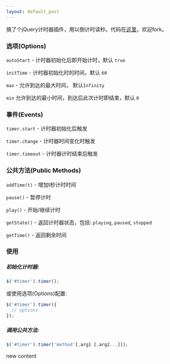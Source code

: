 ```yaml
---
layout: default_post
---
```


搞了个jQuery计时器插件，用以倒计时读秒。代码在[这里](https://github.com/KarlBao/jQuery-Timer)，欢迎fork。

### 选项(Options)

`autoStart` - 计时器初始化后即开始计时，默认 `true`

`initTime` - 计时器初始化时的时间，默认 `60`

`max` - 允许到达的最大时间， 默认`Infinity`

`min` 允许到达的最小时间，到达后此次计时即结束，默认 `0`

### 事件(Events)

`timer.start` - 计时器初始化后触发

`timer.change` - 计时器时间变化时触发

`timer.timeout` - 计时器计时结束后触发

### 公共方法(Public Methods)

`addTime(t)` - 增加t秒计时时间

`pause()` - 暂停计时

`play()` - 开始/继续计时

`getState()` - 返回计时器状态，包括: `playing`, `paused`, `stopped`

`getTime()` - 返回剩余时间

### 使用

##### 初始化计时器: 

```javascript
$('#timer').timer();
```

或使用选项(Options)配置: 

```javascript
$('#timer').timer({
  // options
});
```

##### 调用公共方法:

```javascript
$('#timer').timer('method'[,arg1 [,arg2...]]);
```

new content